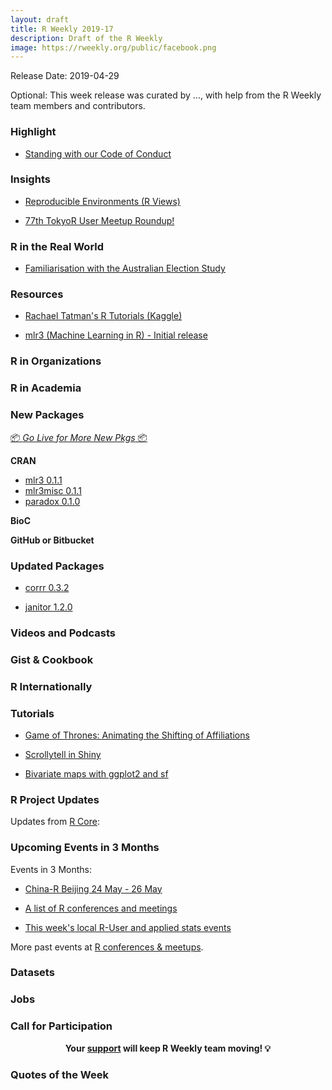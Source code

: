 ```yaml
---
layout: draft
title: R Weekly 2019-17
description: Draft of the R Weekly
image: https://rweekly.org/public/facebook.png
---
```


Release Date: 2019-04-29

Optional: This week release was curated by ..., with help from the R Weekly team members and contributors.

###  Highlight



+ [Standing with our Code of Conduct](https://carpentries.org/blog/2019/04/datacamp-response/)

### Insights

+ [Reproducible Environments (R Views)](https://rviews.rstudio.com/2019/04/22/reproducible-environments/)

+ [77th TokyoR User Meetup Roundup!](https://ryo-n7.github.io/2019-04-24-tokyoR-77/)

### R in the Real World

+ [Familiarisation with the Australian Election Study](http://freerangestats.info/blog/2019/04/22/AES-intro)

###  Resources

+ [Rachael Tatman's R Tutorials (Kaggle)](https://www.kaggle.com/rtatman/rachael-s-r-tutorials)

+ [mlr3 (Machine Learning in R) - Initial release](https://mlr-org.com/docs/mlr3-0-1-0/)

###  R in Organizations



###  R in Academia



###  New Packages

<p class="added-hostname"><a href="https://rweekly.org/live" target="_blank" class="externalLink">📦 <i>Go Live for More New Pkgs</i> 📦</a></p>

**CRAN**

+ [mlr3 0.1.1](https://cran.r-project.org/web/packages/mlr3/index.html)
+ [mlr3misc 0.1.1](https://cran.r-project.org/web/packages/mlr3misc/index.html)
+ [paradox 0.1.0](https://cran.r-project.org/web/packages/paradox/index.html)

**BioC**



**GitHub or Bitbucket**


### Updated Packages

+ [corrr 0.3.2](https://cran.r-project.org/web/packages/corrr/index.html)

+ [janitor 1.2.0](https://cran.r-project.org/web/packages/janitor/index.html)

###  Videos and Podcasts



### Gist & Cookbook



### R Internationally



###  Tutorials

+ [Game of Thrones: Animating the Shifting of Affiliations](http://jkunst.com/blog/posts/2019-04-23-got-animating-the-shifting-of-affiliations/)

+ [Scrollytell in Shiny](https://john-coene.com/post/scrollytell/)

+ [Bivariate maps with ggplot2 and sf](https://timogrossenbacher.ch/2019/04/bivariate-maps-with-ggplot2-and-sf/)


<!--<div class="post-more-begi
n></div><div class="post-more-end"></div>-->

###  R Project Updates

Updates from [R Core](http://developer.r-project.org/blosxom.cgi/R-devel/NEWS):


###  Upcoming Events in 3 Months

Events in 3 Months:

+ [China-R Beijing 24 May - 26 May](https://cosx.org/2019/03/12th-china-r-beijing-announcement/)

+ [A list of R conferences and meetings](https://jumpingrivers.github.io/meetingsR/events.html)

+ [This week's local R-User and applied stats events](https://community.rstudio.com/c/irl)

More past events at [R conferences & meetups](https://conf.rweekly.org).

### Datasets




### Jobs




###  Call for Participation


<p class="hide-support added-hostname support-rweekly" style="text-align: center;font-weight: bold;">Your <a class="non-visited externalLink" href="https://www.patreon.com/rweekly" onclick="pas(this)">support</a> will keep R Weekly team moving! 💡</p>

###  Quotes of the Week

